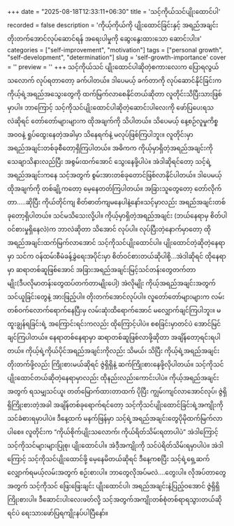 +++
date = "2025-08-18T12:33:11+06:30"
title = 'သင့်ကိုယ်သင်ပျိုးထောင်ပါ'
recorded = false
description = 'ကိုယ့်ကိုယ်ကို ပျိုးထောင်ခြင်းနှင့် အရည်အချင်းတိုးတက်အောင်လုပ်ဆောင်ရန် အရေးပါမှုကို ဆွေးနွေးထားသော ဆောင်းပါး။'
categories = ["self-improvement", "motivation"]
tags = ["personal growth", "self-development", "determination"]
slug = 'self-growth-importance'
cover = ''
preview = ''
+++
သင့်ကိုယ်သင် ပျိုးထောင်ပါဆိုတဲ့စကားလေးက ပြောရလွယ်သလောက် လုပ်ရတာတော့ ခက်ပါတယ်။ ဒါပေမယ့် ခက်တာကို လုပ်ဆောင်နိုင်ခြင်းက ကိုယ့်ရဲ့အရည်အသွေးတွေကို ထက်မြက်လာစေနိုင်တယ်ဆိုတာ လူတိုင်းသိပြီးသားဖြစ်မှာပါ။ ဘာကြောင့် သင့်ကိုသင်ပျိုးထောင်ပါဆိုတဲ့ဆောင်းပါလေးကို ဖော်ပြပေးရသလဲဆိုရင် တော်တော်များများက ထိုအချက်ကို သိပါတယ်။ သိပေမယ့် နေ့စဉ်လူမှုကိစ္စအ၀၀နဲ့ ရှုပ်ထွေးနေတဲ့အခါမှာ သိနေရက်နဲ့ မလုပ်ဖြစ်ကြပါဘူး။
လူတိုင်းမှာ အရည်အချင်းတစ်ခုစီတော့ရှိကြပါတယ်။ အဓိကက ကိုယ့်မှာရှိတဲ့အရည်အချင်းကို သေချာသိနားလည်ပြီး အစွမ်းထက်အောင် သွေးနေဖို့ပါပဲ။ အဲဒါဆိုရင်တော့ သင့်ရဲ့အရည်အချင်းကနေ သင့်အတွက် စွမ်းအားတစ်ခုတောင်ဖြစ်လာနိုင်ပါတယ်။ ဒါပေမယ့် ထိုအချက်ကို တစ်ချို့ကတော့ မေ့နေတတ်ကြပါတယ်။ အခြားသူတွေတော့ တော်လိုက်တာ…..ဆိုပြီး ကိုယ်တိုင်ကျ စိတ်ဓာတ်ကျမနေပါနဲ့နော်။သင့်မှာလည်း အရည်အချင်းတစ်ခုတော့ရှိပါတယ်။ သင်မသိသေးလို့ပါ။ ကိုယ့်မှာရှိတဲ့အရည်အချင်း (ဘယ်နေရာမှ စိတ်ပါဝင်စားမှုရှိနေလဲ)က ဘာလဲဆိုတာ သိအောင် လုပ်ပါ။ လုပ်ပြီးတဲ့နောက်မှာတော့ ထိုအရည်အချင်းထက်မြက်လာအောင် သင့်ကိုသင်ပျိုးထောင်ပါ။ ပျိုးထောင်တဲ့ဆိုတဲ့နေရာမှာ သင်က ဝန်ထမ်းစီမံခန့်ခွဲရေးအပိုင်းမှာ စိတ်ဝင်စားတယ်ဆိုပါစို့…အဲဒါဆိုရင် ထိုနေရာမှာ ဆရာတစ်ဆူဖြစ်အောင် အခြားအရည်အချင်းမြင့်သင်တန်းတွေတက်တာမျိုး(ဒီပလိုမာတန်းတွေထပ်တက်တာမျိုးပေါ့) အဲလိုမျိုး ကိုယ့်အရည်အချင်းအတွက် သင်ယူခြင်းတွေနဲ့ အားဖြည့်ပါ။ တိုးတက်အောင်လုပ်ပါ။
လူတော်တော်များများက လမ်းတစ်ဝက်လောက်ရောက်နေပြီးမှ လမ်းဆုံးထိရောက်အောင် မလျှောက်ချင်ကြပါဘူး။ မထူးချွန်ရခြင်းရဲ့ အကြောင်းရင်းကလည်း ထိုကြောင့်ပါပဲ။ စစခြင်းမှာတင်ပဲ အောင်မြင်ချင်ကြပါတယ်။ နေရာတစ်နေရာမှာ ဆရာတစ်ဆူဖြစ်လာဖို့ဆိုတာ အချိန်တော့ရင်းရပါတယ်။ ကိုယ့်ရဲ့ကိုယ်ပိုင်အရည်အချင်းကိုလည်း သိမယ်၊ သိပြီး ကိုယ့်ရဲ့အရည်အချင်းတိုးတက်ဖို့လည်း ကြိုးစားမယ်ဆိုရင် ဇွဲရှိရှိနဲ့ ဆက်ကြိုးစားနေဖို့လိုပါတယ်။
သင့်ကိုသင်ပျိုးထောင်တယ်ဆိုတဲ့နေရာမှာလည်း ထိုနည်းလည်းကောင်းပါပဲ။ ကိုယ့်အရည်အချင်းအတွက် ရသမျှသင်ယူ၊ တတ်မြောက်ထားတာထက် ပိုပြီး ကျွမ်းကျင်လာအောင်လုပ်၊ ဇွဲရှိရှိကြိုးစားတဲ့အခါ အချိန်တစ်ခုရောက်ရင်တော့ သင့်ကိုသင်ပျိုးထောင်ခြင်းရဲ့အကျိုးကို သင်ခံစားရမှာပါပဲ။ ဒီနေ့ထက် မနက်ဖြန်မှာ သင့်ရဲ့အရည်အချင်းတွေပိုမိုထက်မြက်လာပါစေ။ လူတိုင်းက “ကိုယ်စိုက်ပျိုးသလောက်၊ ကိုယ်ရိတ်သိမ်းရတာပါပဲ” အဲဒါကြောင့် သင့်ကိုသင်များများပြုစု၊ ပျိုးထောင်ပါ။ အဲဒီ့အကျိုးကို သင်ပဲရိတ်သိမ်းရမှာပါပဲ။
အဲဒါကြောင့် သင့်ကိုသင်ပျိုးထောင်ဖို့ မေ့နေမိတယ်ဆိုရင် ဒီနေ့ကစပြီး သင့်ရဲ့ရှေ့ဆက်လျှောက်ရမယ့်လမ်းအတွက် စဉ်းစားပါ။ ဘာတွေလိုအပ်မလဲ….တွေးပါ။ လိုအပ်တာတွေအတွက် သင့်ကိုသင် ဖြေးဖြေးချင်း ပျိုးထောင်ပါ၊ အရည်အချင်းနဲ့ပြည့်ဝအောင် ဇွဲရှိရှိကြိုးစားပါ။
ဒီဆောင်းပါးလေးဖတ်လို့ သင့်အတွက်အကျိုးတစ်စုံတစ်ရာရသွားတယ်ဆိုရင်ပဲ ရေးသားဖော်ပြရကျိုးနပ်ပါပြီနော်။